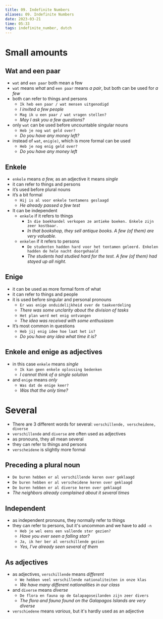 ```yaml
---
title: 09. Indefinite Numbers
aliases: 09. Indefinite Numbers
date: 2023-03-21
time: 05:33
tags: indefinite_number, dutch
---
```


# Small amounts

## Wat and een paar

-   `wat` and `een paar` both mean a few
-   `wat` means _what_ and `een paar` means _a pair_, but both can be used for _a few_
-   both can refer to things and persons
    -   `Ik heb een paar / wat mensen uitgenodigd`
    -   _I invited a few people_
    -   `Mag ik u een paar / wat vragen stellen?`
    -   _May I ask you a few questions?_
-   only `wat` can be used before uncountable singular nouns
    -   `Heb je nog wat geld over?`
    -   _Do you have any money left?_
-   instead of `wat`, `enig(e)`, which is more formal can be used
    -   `Heb je nog enig geld over?`
    -   _Do you have any money left_

## Enkele

-   `enkele` means _a few,_ as an adjective it means _single_
-   it can refer to things and persons
-   it’s used before plural nouns
-   it’s a bit formal
    -   `Hij is al voor enkele tentamens geslaagd`
    -   _He already passed a few test_
-   It can be independent
    -   `enkele` if it refers to things
        -   `In die boekhandel verkopen ze antieke boeken. Enkele zijn zeer kostbaar.`
        -   _In that bookshop, they sell antique books. A few (of them) are very valuable._
    -   `enkelen` if it refers to persons
        -   `De studenten hadden hard voor het tentamen geleerd. Enkelen hadden de hele nacht doorgehaald`
        -   _The students had studied hard for the test. A few (of them) had stayed up all night._

## Enige

-   it can be used as more formal form of what
-   it can refer to things and people
-   it is used before singular and personal pronouns
    -   `Er was enige onduidelijkheid over de taakverdeling`
    -   _There was some unclarity about the division of tasks_
    -   `Het plan werd met enig ontvangen`
    -   _The idea was received with some enthusiasm_
-   It’s most common in questions
    -   `Heb jij enig idee hoe laat het is?`
    -   _Do you have any idea what time it is?_

## Enkele and enige as adjectives

-   in this case `enkele` means _single_
    -   `Ik kan geen enkele oplossing bedenken`
    -   _I cannot think of a single solution_
-   and `enige` means _only_
    -   `Was dat de enige keer?`
    -   _Was that the only time?_

# Several

-   There are 3 different words for several: `verschillende, verscheidene, diverse`
-   `verschillende` and `diverse` are often used as adjectives
-   as pronouns, they all mean several
-   they can refer to things and persons
-   `verscheidene` is slightly more formal

## Preceding a plural noun

-   `De buren hebben er al verschillende keren over geklaagd`
-   `De buren hebben er al verscheidene keren over geklaagd`
-   `De buren hebben er al diverse keren over geklaagd`
-   _The neighbors already complained about it several times_

## Independent
- as independent pronouns, they normally refer to things
- they can refer to persons, but it's uncommon and we have to add `-n`
	- `Heb je wel eens een vallende ster gezien?`
	- *Have you ever seen a falling star?*
	- `Ja, ik her ber al verschillende gezien`
	- *Yes, I've already seen several of them*

## As adjectives
- as adjectives, `verschillende` means *different*
	- `We hebben veel verschillende nationaliteiten in onze klas`
	- *We have many different nationalities in our class*
- and `diverse` means *diverse*
	- `De flora en fauna op de Galapagoseilanden zijn zeer divers`
	- *The flora and fauna found on the Galapagos Islands are very diverse*
- `verschiedene` means *various*, but it's hardly used as an adjective
